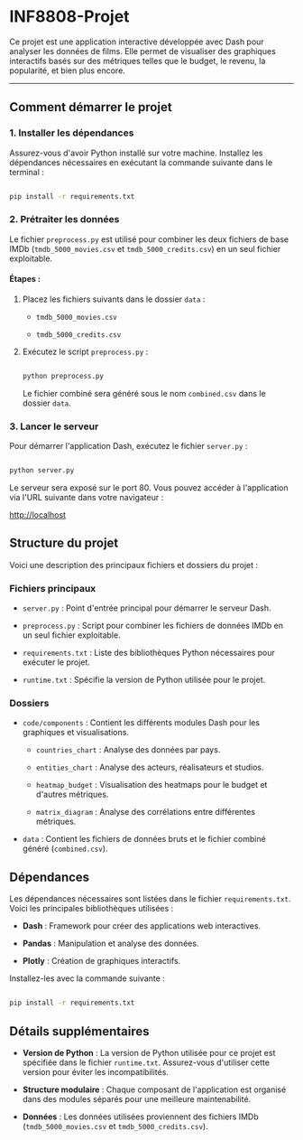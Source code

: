 
# INF8808-Projet

Ce projet est une application interactive développée avec Dash pour analyser les données de films. Elle permet de visualiser des graphiques interactifs basés sur des métriques telles que le budget, le revenu, la popularité, et bien plus encore.

---
## **Comment démarrer le projet**



### 1. **Installer les dépendances**

Assurez-vous d'avoir Python installé sur votre machine. Installez les dépendances nécessaires en exécutant la commande suivante dans le terminal :



```bash

pip install -r requirements.txt

```



### 2. **Prétraiter les données**

Le fichier `preprocess.py` est utilisé pour combiner les deux fichiers de base IMDb (`tmdb_5000_movies.csv` et `tmdb_5000_credits.csv`) en un seul fichier exploitable.



#### Étapes :

1. Placez les fichiers suivants dans le dossier `data` :

   - `tmdb_5000_movies.csv`

   - `tmdb_5000_credits.csv`

2. Exécutez le script `preprocess.py` :

   ```bash

   python preprocess.py

   ```

   Le fichier combiné sera généré sous le nom `combined.csv` dans le dossier `data`.



### 3. **Lancer le serveur**

Pour démarrer l'application Dash, exécutez le fichier `server.py` :

```bash

python server.py

```



Le serveur sera exposé sur le port 80. Vous pouvez accéder à l'application via l'URL suivante dans votre navigateur :

[http://localhost](http://localhost)





## **Structure du projet**

Voici une description des principaux fichiers et dossiers du projet :



### **Fichiers principaux**

- `server.py` : Point d'entrée principal pour démarrer le serveur Dash.

- `preprocess.py` : Script pour combiner les fichiers de données IMDb en un seul fichier exploitable.

- `requirements.txt` : Liste des bibliothèques Python nécessaires pour exécuter le projet.

- `runtime.txt` : Spécifie la version de Python utilisée pour le projet.



### **Dossiers**

- `code/components` : Contient les différents modules Dash pour les graphiques et visualisations.

  - `countries_chart` : Analyse des données par pays.

  - `entities_chart` : Analyse des acteurs, réalisateurs et studios.

  - `heatmap_budget` : Visualisation des heatmaps pour le budget et d'autres métriques.

  - `matrix_diagram` : Analyse des corrélations entre différentes métriques.

- `data` : Contient les fichiers de données bruts et le fichier combiné généré (`combined.csv`).





## **Dépendances**

Les dépendances nécessaires sont listées dans le fichier `requirements.txt`. Voici les principales bibliothèques utilisées :



- **Dash** : Framework pour créer des applications web interactives.

- **Pandas** : Manipulation et analyse des données.

- **Plotly** : Création de graphiques interactifs.



Installez-les avec la commande suivante :

```bash

pip install -r requirements.txt

```





## **Détails supplémentaires**

- **Version de Python** : La version de Python utilisée pour ce projet est spécifiée dans le fichier `runtime.txt`. Assurez-vous d'utiliser cette version pour éviter les incompatibilités.

- **Structure modulaire** : Chaque composant de l'application est organisé dans des modules séparés pour une meilleure maintenabilité.

- **Données** : Les données utilisées proviennent des fichiers IMDb (`tmdb_5000_movies.csv` et `tmdb_5000_credits.csv`).
